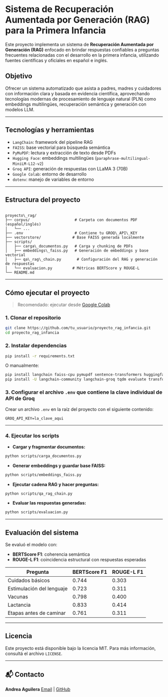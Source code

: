 # Sistema de Recuperación Aumentada por Generación (RAG) para la Primera Infancia

Este proyecto implementa un sistema de **Recuperación Aumentada por Generación (RAG)** enfocado en brindar respuestas confiables a preguntas frecuentes relacionadas con el desarrollo en la primera infancia, utilizando fuentes científicas y oficiales en español e inglés.

## Objetivo

Ofrecer un sistema automatizado que asista a padres, madres y cuidadores con información clara y basada en evidencia científica, aprovechando tecnologías modernas de procesamiento de lenguaje natural (PLN) como embeddings multilingües, recuperación semántica y generación con modelos LLM.

---

## Tecnologías y herramientas

- `LangChain`: framework del pipeline RAG
- `FAISS`: base vectorial para búsqueda semántica
- `PyMuPDF`: lectura y extracción de texto desde PDFs
- `Hugging Face`: embeddings multilingües (`paraphrase-multilingual-MiniLM-L12-v2`)
- `Groq API`: generación de respuestas con LLaMA 3 (70B)
- `Google Colab`: entorno de desarrollo
- `dotenv`: manejo de variables de entorno

---

## Estructura del proyecto

```

proyecto\_rag/
├── corpus/                    # Carpeta con documentos PDF (español/inglés)
│   └── ...
├── .env                       # Contiene tu GROQ\_API\_KEY
├── vectorstore/              # Base FAISS generada localmente
├── scripts/
│   ├── carga\_documentos.py   # Carga y chunking de PDFs
│   ├── embeddings\_faiss.py   # Generación de embeddings y base vectorial
│   ├── qa\_rag\_chain.py       # Configuración del RAG y generación de respuestas
│   └── evaluacion.py         # Métricas BERTScore y ROUGE-L
└── README.md

````

---

## Cómo ejecutar el proyecto

> Recomendado: ejecutar desde [Google Colab](https://colab.research.google.com/drive/14OIxHXg9nbbCMW3q7m3uYl-p5BGGy9BU?usp=sharing)

### 1. Clonar el repositorio
```bash
git clone https://github.com/tu_usuario/proyecto_rag_infancia.git
cd proyecto_rag_infancia
````

### 2. Instalar dependencias

```bash
pip install -r requirements.txt
```

O manualmente:

```bash
pip install langchain faiss-cpu pymupdf sentence-transformers huggingface-hub python-dotenv
pip install -U langchain-community langchain-groq tqdm evaluate transformers
```

### 3. Configurar el archivo `.env` que contiene la clave individual de API de Groq

Crear un archivo `.env` en la raíz del proyecto con el siguiente contenido:

```env
GROQ_API_KEY=la_clave_aqui
```

---

### 4. Ejecutar los scripts

* **Cargar y fragmentar documentos:**

```bash
python scripts/carga_documentos.py
```

* **Generar embeddings y guardar base FAISS:**

```bash
python scripts/embeddings_faiss.py
```

* **Ejecutar cadena RAG y hacer preguntas:**

```bash
python scripts/qa_rag_chain.py
```

* **Evaluar las respuestas generadas:**

```bash
python scripts/evaluacion.py
```

---

## Evaluación del sistema

Se evaluó el modelo con:

* **BERTScore F1**: coherencia semántica
* **ROUGE-L F1**: coincidencia estructural con respuestas esperadas

| Pregunta                  | BERTScore F1 | ROUGE-L F1 |
| ------------------------- | ------------ | ---------- |
| Cuidados básicos          | 0.744        | 0.303      |
| Estimulación del lenguaje | 0.723        | 0.311      |
| Vacunas                   | 0.798        | 0.400      |
| Lactancia                 | 0.833        | 0.414      |
| Etapas antes de caminar   | 0.761        | 0.311      |

---

## Licencia

Este proyecto está disponible bajo la licencia MIT.
Para más información, consultá el archivo `LICENSE`.

---

## 📬 Contacto

**Andrea Aguilera**
[Email](andream.aguilera.r@gmail.com) | [GitHub](ama388)
